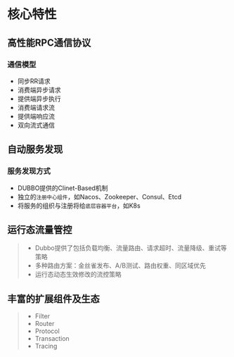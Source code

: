 # 核心特性
## 高性能RPC通信协议

### 通信模型
- 同步RR请求
- 消费端异步请求
- 提供端异步执行
- 消费端请求流
- 提供端响应流
- 双向流式通信

## 自动服务发现

### 服务发现方式
- DUBBO提供的Clinet-Based机制
- 独立的`注册中心组件`，如Nacos、Zookeeper、Consul、Etcd
- 将服务的组织与注册将给`底层容器平台`，如K8s

## 运行态流量管控
> - Dubbo提供了包括负载均衡、流量路由、请求超时、流量降级、重试等策略
> - 多种路由方案：金丝雀发布、A/B测试、路由权重、同区域优先
> - 运行态动态生效修改的流控策略


## 丰富的扩展组件及生态
> - Filter
> - Router
> - Protocol
> - Transaction
> - Tracing


